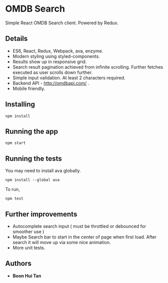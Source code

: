 # OMDB Search

Simple React OMDB Search client. Powered by Redux.

## Details

* ES6, React, Redux, Webpack, ava, enzyme.
* Modern styling using styled-components.
* Results show up in responsive grid.
* Search result pagination achieved from infinite scrolling. Further fetches executed as user scrolls down further.
* Simple input validation. At least 2 characters required.
* Backend API - http://omdbapi.com/ .
* Mobile friendly.


## Installing

```
npm install
```

## Running the app 

```
npm start
```

## Running the tests

You may need to install ava globally. 

```
npm install --global ava
```

To run,

```
npm test
```

## Further improvements

* Autocomplete search input ( must be throttled or debounced for smoother use )
* Maybe Search bar to start in the center of page when first load. After search it will move up via some nice animation.
* More unit tests.


## Authors

* **Boon Hui Tan**


